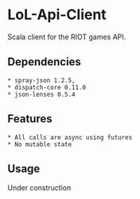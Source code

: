 LoL-Api-Client
==============

Scala client for the RIOT games API.

Dependencies
------------

    * spray-json 1.2.5,
    * dispatch-core 0.11.0
    * json-lenses 0.5.4

Features
-----

    * All calls are async using futures
    * No mutable state

Usage
-----

Under construction

